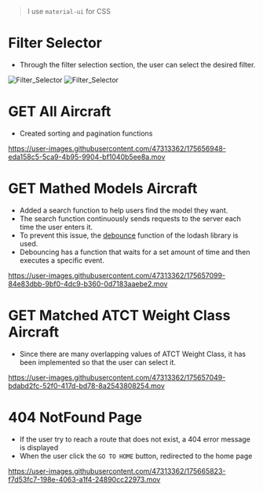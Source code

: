 > I use `material-ui` for CSS

# Filter Selector
  - Through the filter selection section, the user can select the desired filter.
  
![Filter_Selector](https://user-images.githubusercontent.com/47313362/175656396-780a8b50-7084-4799-a028-1e2e84c73075.png)
![Filter_Selector](https://user-images.githubusercontent.com/47313362/175656680-3b633f05-6f23-4681-8f1e-1ee93f0ea97b.png)

# GET All Aircraft
  - Created sorting and pagination functions
  
https://user-images.githubusercontent.com/47313362/175656948-eda158c5-5ca9-4b95-9904-bf1040b5ee8a.mov

# GET Mathed Models Aircraft
  - Added a search function to help users find the model they want.
  - The search function continuously sends requests to the server each time the user enters it. 
  - To prevent this issue, the [debounce](https://lodash.com/docs/#debounce) function of the lodash library is used.
  - Debouncing has a function that waits for a set amount of time and then executes a specific event.

https://user-images.githubusercontent.com/47313362/175657099-84e83dbb-9bf0-4dc9-b360-0d7183aaebe2.mov



# GET Matched ATCT Weight Class Aircraft
  - Since there are many overlapping values of ATCT Weight Class, it has been implemented so that the user can select it.

https://user-images.githubusercontent.com/47313362/175657049-bdabd2fc-52f0-417d-bd78-8a2543808254.mov

# 404 NotFound Page
  - If the user try to reach a route that does not exist, a 404 error message is displayed
  - When the user click the `GO TO HOME` button, redirected to the home page

https://user-images.githubusercontent.com/47313362/175665823-f7d53fc7-198e-4063-a1f4-24890cc22973.mov


